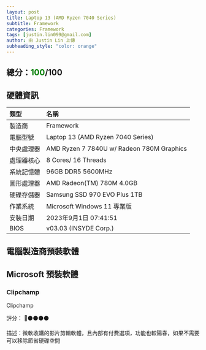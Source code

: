 ```yaml
---
layout: post
title: Laptop 13 (AMD Ryzen 7040 Series)
subtitle: Framework
categories: Framework
tags: [justin.lin099@gmail.com]
author: 由 Justin Lin 上傳
subheading_style: "color: orange"
---
```


<h2>總分：<font color="green">100</font>/100</h2>

## 硬體資訊

| 類型 | 名稱 | 
| :------ |:--- |
| 製造商 | Framework |
| 電腦型號 | Laptop 13 (AMD Ryzen 7040 Series)|
| 中央處理器 | AMD Ryzen 7 7840U w/ Radeon 780M Graphics |
| 處理器核心 | 8 Cores/ 16 Threads |
| 系統記憶體 | 96GB DDR5 5600MHz |
| 圖形處理器 | AMD Radeon(TM) 780M 4.0GB |
| 硬碟存儲器 | Samsung SSD 970 EVO Plus 1TB |
| 作業系統 | Microsoft Windows 11 專業版 |
| 安裝日期 | 2023年9月1日 07:41:51 |
| BIOS | v03.03 (INSYDE Corp.) |

## 電腦製造商預裝軟體

## Microsoft 預裝軟體

### Clipchamp
Clipchamp

評分： 🔴⚫⚫⚫⚫

描述：微軟收購的影片剪輯軟體，且內部有付費選項，功能也較陽春，如果不需要可以移除節省硬碟空間







